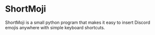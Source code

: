 # ShortMoji
ShortMoji is a small python program that makes it easy to insert Discord emojis anywhere with simple keyboard shortcuts.
